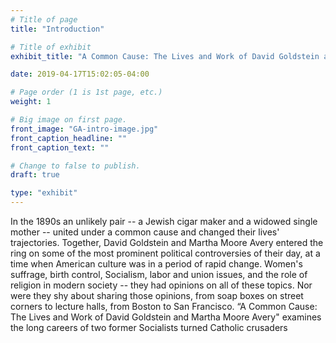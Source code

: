 ```yaml
---
# Title of page
title: "Introduction"

# Title of exhibit
exhibit_title: "A Common Cause: The Lives and Work of David Goldstein and Martha Moore Avery"

date: 2019-04-17T15:02:05-04:00

# Page order (1 is 1st page, etc.)
weight: 1 

# Big image on first page.
front_image: "GA-intro-image.jpg" 
front_caption_headline: ""
front_caption_text: ""

# Change to false to publish.
draft: true

type: "exhibit"
---
```

In the 1890s an unlikely pair -- a Jewish cigar maker and a widowed single mother -- united under a common cause and changed their lives' trajectories. Together, David Goldstein and Martha Moore Avery entered the ring on some of the most prominent political controversies of their day, at a time when American culture was in a period of rapid change. Women's suffrage, birth control, Socialism, labor and union issues, and the role of religion in modern society -- they had opinions on all of these topics. Nor were they shy about sharing those opinions, from soap boxes on street corners to lecture halls, from Boston to San Francisco. “A Common Cause: The Lives and Work of David Goldstein and Martha Moore Avery" examines the long careers of two former Socialists turned Catholic crusaders
